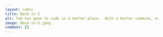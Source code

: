 ```yaml
---
layout: comic
title: Back in 5
alt: Tom has gone to code in a better place.  With a better commute, newer technology, and higher salary. Congratulations Tom!
image: Back-in-5.jpeg
comment: []
---
```

